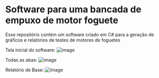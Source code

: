 # Software para uma bancada de empuxo de motor foguete
Esse repositório contém um software criado em C# para a geração de gráficos e relatórios de testes de motores de foguetes

Tela inicial do software:
![image](https://github.com/GabrielDBN/ProjetoSoftwareBancada/assets/80071152/15c16d38-d23c-43e6-b2d1-8910d9166fcd)

Todas as abas:
![image](https://github.com/GabrielDBN/ProjetoSoftwareBancada/assets/80071152/7a194995-5cf1-4196-9a23-ade02993355e)

Relatório de Base:
![image](https://github.com/GabrielDBN/ProjetoSoftwareBancada/assets/80071152/71d37323-3c2b-4838-a847-553e133128ec)

